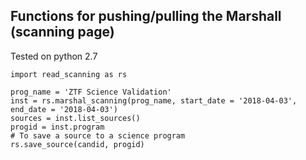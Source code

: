 ## Functions for pushing/pulling the Marshall (scanning page)
Tested on python 2.7
```
import read_scanning as rs

prog_name = 'ZTF Science Validation'
inst = rs.marshal_scanning(prog_name, start_date = '2018-04-03', end_date = '2018-04-03')
sources = inst.list_sources()
progid = inst.program
# To save a source to a science program
rs.save_source(candid, progid)
```
